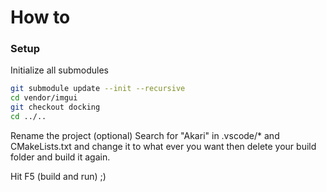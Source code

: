 # How to

### Setup

Initialize all submodules
```bash
git submodule update --init --recursive
cd vendor/imgui
git checkout docking
cd ../..
```

Rename the project (optional)
Search for "Akari" in .vscode/\* and CMakeLists.txt and change it to what ever you want
then delete your build folder and build it again.

Hit F5 (build and run) ;)